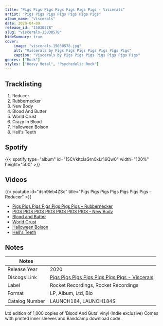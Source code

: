 ```yaml
---
title: "Pigs Pigs Pigs Pigs Pigs Pigs Pigs - Viscerals"
artist: "Pigs Pigs Pigs Pigs Pigs Pigs Pigs"
album_name: "Viscerals"
date: 2020-04-09
release_id: "15030578"
slug: "viscerals-15030578"
hideSummary: true
cover:
    image: "viscerals-15030578.jpg"
    alt: "Viscerals by Pigs Pigs Pigs Pigs Pigs Pigs Pigs"
    caption: "Viscerals by Pigs Pigs Pigs Pigs Pigs Pigs Pigs"
genres: ["Rock"]
styles: ["Heavy Metal", "Psychedelic Rock"]
---
```

## Tracklisting
1. Reducer
2. Rubbernecker
3. New Body
4. Blood And Butter
5. World Crust
6. Crazy In Blood
7. Halloween Bolson
8. Hell's Teeth
## Spotify
{{< spotify type="album" id="15CVkItclaGrn0xLr16Qw0" width="100%" height="500" >}}

## Videos
{{< youtube id="dsn9leb4ZSc" title="Pigs Pigs Pigs Pigs Pigs Pigs Pigs – Reducer" >}}
- [Pigs Pigs Pigs Pigs Pigs Pigs Pigs – Rubbernecker](https://www.youtube.com/watch?v=WV2w2395jZo)
- [PIGS PIGS PIGS PIGS PIGS PIGS PIGS - New Body](https://www.youtube.com/watch?v=UMD4gRJm7Kc)
- [Blood and Butter](https://www.youtube.com/watch?v=ux6DQ8TW8wg)
- [World Crust](https://www.youtube.com/watch?v=l5HQ4KXqIlY)
- [Halloween Bolson](https://www.youtube.com/watch?v=9ZPV-lfdRaY)
- [Hell's Teeth](https://www.youtube.com/watch?v=E4akQS5NEoI)

## Notes
| Notes          |             |
| ---------------| ----------- |
| Release Year   | 2020 |
| Discogs Link   | [Pigs Pigs Pigs Pigs Pigs Pigs Pigs - Viscerals](https://www.discogs.com/release/15030578-Pigs-Pigs-Pigs-Pigs-Pigs-Pigs-Pigs-Viscerals) |
| Label          | Rocket Recordings, Rocket Recordings |
| Format         | LP, Album, Ltd, Blo |
| Catalog Number | LAUNCH184, LAUNCH184S |

Ltd edition of 1,000 copies of 'Blood And Guts' vinyl (Indie exclusive) Comes with printed inner sleeves and Bandcamp download code.
